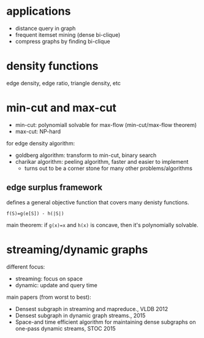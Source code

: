 # applications

- distance query in graph
- frequent itemset mining (dense bi-clique)
- compress graphs by finding bi-clique

# density functions

edge density, edge ratio, triangle density, etc

# min-cut and max-cut

- min-cut: polynomiall solvable for max-flow (min-cut/max-flow theorem)
- max-cut: NP-hard

for edge density algorithm:

- goldberg algorithm: transform to min-cut, binary search
- charikar algorithm: peeling algorithm, faster and easier to implement
  - turns out to be a corner stone for many other problems/algorithms

## edge surplus framework

defines a general objective function that covers many denisty functions. 

`f(S)=g(e[S]) - h(|S|)`

main theorem: if `g(x)=x` and `h(x)` is concave, then it's polynomially solvable. 

# streaming/dynamic graphs

different focus:

- streaming: focus on space
- dynamic: update and query time

main papers (from worst to best):

- Densest subgraph in streaming and mapreduce., VLDB 2012
- Densest subgraph in dynamic graph streams., 2015
- Space-and time efficient algorithm for maintaining dense subgraphs on one-pass dynamic streams, STOC 2015


